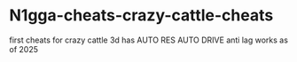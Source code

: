 # N1gga-cheats-crazy-cattle-cheats
first cheats for crazy cattle 3d
has AUTO RES
AUTO DRIVE
anti lag
works as of 2025
